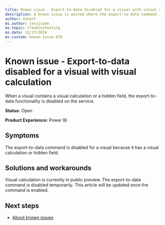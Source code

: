 ```yaml
---
title: Known issue - Export-to-data disabled for a visual with visual calculation
description: A known issue is posted where the export-to-data command is disabled for a visual with visual calculation
author: mihart
ms.author: jessicamo
ms.topic: troubleshooting  
ms.date: 12/17/2024
ms.custom: known-issue-976
---
```


# Known issue - Export-to-data disabled for a visual with visual calculation

When a visual contains a visual calculation or a hidden field, the export-to-data functionality is disabled on the service.

**Status:** Open

**Product Experience:** Power BI

## Symptoms

The export-to-data command is disabled for a visual because it has a visual calculation or hidden field.

## Solutions and workarounds

Visual calculation is currently in public preview. The export-to-data command is disabled temporarily. This article will be updated once the command is enabled.

## Next steps

- [About known issues](https://support.fabric.microsoft.com/known-issues)
